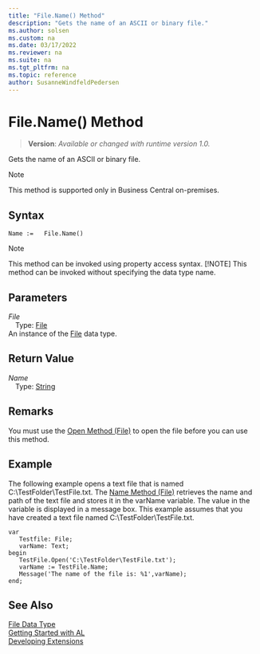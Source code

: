 ```yaml
---
title: "File.Name() Method"
description: "Gets the name of an ASCII or binary file."
ms.author: solsen
ms.custom: na
ms.date: 03/17/2022
ms.reviewer: na
ms.suite: na
ms.tgt_pltfrm: na
ms.topic: reference
author: SusanneWindfeldPedersen
---
```

[//]: # (START>DO_NOT_EDIT)
[//]: # (IMPORTANT:Do not edit any of the content between here and the END>DO_NOT_EDIT.)
[//]: # (Any modifications should be made in the .xml files in the ModernDev repo.)
# File.Name() Method
> **Version**: _Available or changed with runtime version 1.0._

Gets the name of an ASCII or binary file.

> [!NOTE]
> This method is supported only in Business Central on-premises.

## Syntax
```AL
Name :=   File.Name()
```
> [!NOTE]
> This method can be invoked using property access syntax.
> [!NOTE]
> This method can be invoked without specifying the data type name.
## Parameters
*File*  
&emsp;Type: [File](file-data-type.md)  
An instance of the [File](file-data-type.md) data type.  

## Return Value
*Name*  
&emsp;Type: [String](../text/text-data-type.md)  



[//]: # (IMPORTANT: END>DO_NOT_EDIT)

## Remarks

You must use the [Open Method \(File\)](../../methods-auto/file/file-open-method.md) to open the file before you can use this method.  
  
## Example  

The following example opens a text file that is named C:\\TestFolder\\TestFile.txt. The [Name Method \(File\)](../../methods-auto/file/file-name-method.md) retrieves the name and path of the text file and stores it in the varName variable. The value in the variable is displayed in a message box. This example assumes that you have created a text file named C:\\TestFolder\\TestFile.txt.

 ```
 var
    Testfile: File;
    varName: Text;
begin
    TestFile.Open('C:\TestFolder\TestFile.txt');  
    varName := TestFile.Name;  
    Message('The name of the file is: %1',varName);  
end;
```  
  

## See Also
[File Data Type](file-data-type.md)  
[Getting Started with AL](../../devenv-get-started.md)  
[Developing Extensions](../../devenv-dev-overview.md)